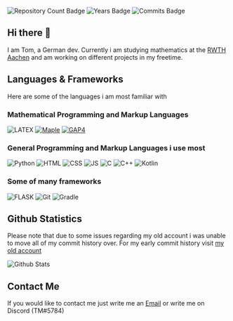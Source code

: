 ![Repository Count Badge](https://badges.pufler.dev/repos/veni-vidi-code)
![Years Badge](https://badges.pufler.dev/years/veni-vidi-code)
![Commits Badge](https://badges.pufler.dev/commits/monthly/veni-vidi-code)


## Hi there 👋
I am Tom, a German dev. Currently i am studying mathematics at the [RWTH Aachen](https://www.rwth-aachen.de/) and am working on different projects in my freetime. 

## Languages & Frameworks
Here are some of the languages i am most familiar with

### Mathematical Programming and Markup Languages

![LATEX](https://img.shields.io/badge/LaTeX-47A141?style=for-the-badge&logo=LaTeX&logoColor=white)
[![Maple](https://img.shields.io/badge/Maple-035682?style=for-the-badge)](https://de.maplesoft.com/)
[![GAP4](https://img.shields.io/badge/GAP4-242867?style=for-the-badge)](https://www.gap-system.org/Download/)

### General Programming and Markup Languages i use most

![Python](https://img.shields.io/badge/Python-3776AB?style=for-the-badge&logo=python&logoColor=white)
![HTML](https://img.shields.io/badge/HTML5-E34F26?style=for-the-badge&logo=html5&logoColor=white)
![CSS](https://img.shields.io/badge/CSS3-1572B6?style=for-the-badge&logo=css3&logoColor=white)
![JS](https://img.shields.io/badge/JavaScript-323330?style=for-the-badge&logo=javascript&logoColor=F7DF1E)
![C](https://img.shields.io/badge/C-00599C?style=for-the-badge&logo=c&logoColor=white)
![C++](https://img.shields.io/badge/C%2B%2B-00599C?style=for-the-badge&logo=c%2B%2B&logoColor=white)
![Kotlin](https://img.shields.io/badge/Kotlin-0095D5?&style=for-the-badge&logo=kotlin&logoColor=white)

### Some of many frameworks

![FLASK](https://img.shields.io/badge/Flask-000000?style=for-the-badge&logo=flask&logoColor=white)
![Git](https://img.shields.io/badge/Git-F05032?style=for-the-badge&logo=git&logoColor=white)
![Gradle](https://img.shields.io/badge/gradle-02303A?style=for-the-badge&logo=gradle&logoColor=white)

## Github Statistics

Please note that due to some issues regarding my old account i was unable to move all of my commit history over. For my early commit history visit [my old account](https://github.com/The-Bow-Hunter)

![Github Stats](https://github-readme-stats.vercel.app/api?username=veni-vidi-code&count_private=true&show_icons=true&theme=dracula)

## Contact Me

If you would like to contact me just write me an [Email](mailto:tom.mucke@web.de) or write me on Discord (TM#5784)
